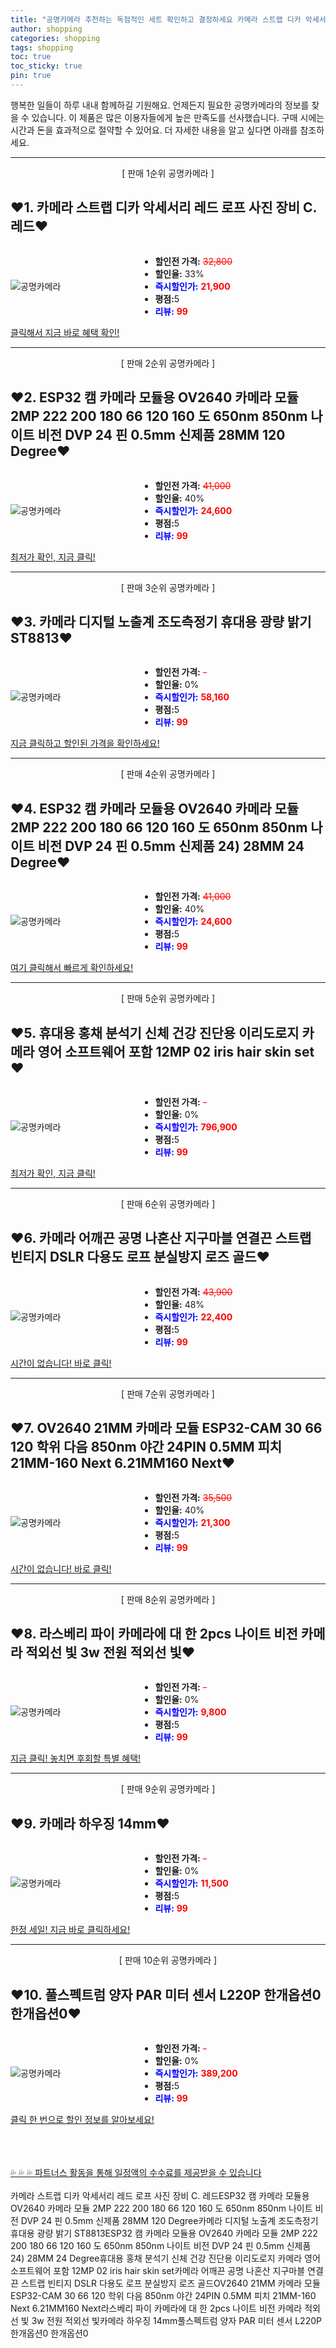 ```yaml
---
title: "공명카메라 추천하는 독점적인 세트 확인하고 결정하세요 카메라 스트랩 디카 악세서리 레드"
author: shopping
categories: shopping
tags: shopping
toc: true
toc_sticky: true
pin: true
---
```

행복한 일들이 하루 내내 함께하길 기원해요. 언제든지 필요한 공명카메라의 정보를 찾을 수 있습니다. 이 제품은 많은 이용자들에게 높은 만족도를 선사했습니다. 구매 시에는 시간과 돈을 효과적으로 절약할 수 있어요. 더 자세한 내용을 알고 싶다면 아래를 참조하세요.

---
<p class="toplist" style="margin: 0 auto; display: block; width: fit-content;">[ 판매 1순위 공명카메라 ]</p>

<h2><strong>❤️1. 카메라 스트랩 디카 악세서리 레드 로프 사진 장비 C. 레드❤️</strong></h2>

<div style="display: flex; align-items: center;">
    <div style="flex: 0.4;">
        <img src="https://thumbnail7.coupangcdn.com/thumbnails/remote/230x230ex/image/vendor_inventory/2a90/aa1a3d8454c2c4aa9d8fef863efd16a17310cbc76832d2631daab108b163.jpg" alt="공명카메라" style="max-width: 100%;">
    </div>
    <div style="flex: 0.6; margin-left: 10px;">
        <ul>
            <li><strong>할인전 가격:</strong> <del style="color: red;">32,800</del></li>
            <li><strong>할인율:</strong> 33%</li>
            <li><span style='color:blue'><strong>즉시할인가:</strong></span> <span style='color:red'><strong>21,900</strong></span></li>
            <li><strong>평점:</strong>5</li>
            <li><span style='color:blue'><strong>리뷰:</strong></span> <span style='color:red'><strong>99</strong></span></li>
        </ul>
    </div>
</div>
<div class="center">
    <a href="https://selin100587001.github.io?lptag=AF9450613&subid=githubio&pageKey=8049547337&traceid=V0-153&itemId=22569621894&vendorItemId=90336373822" class="myButton">
        클릭해서 지금 바로 혜택 확인!
    </a>
</div>


---
<p class="toplist" style="margin: 0 auto; display: block; width: fit-content;">[ 판매 2순위 공명카메라 ]</p>

<h2><strong>❤️2. ESP32 캠 카메라 모듈용 OV2640 카메라 모듈 2MP 222 200 180 66 120 160 도 650nm 850nm 나이트 비전 DVP 24 핀 0.5mm 신제품 28MM 120 Degree❤️</strong></h2>

<div style="display: flex; align-items: center;">
    <div style="flex: 0.4;">
        <img src="https://thumbnail7.coupangcdn.com/thumbnails/remote/230x230ex/image/vendor_inventory/4bab/059d219d7cabfd3921d4f810ebd1c1e66cef7dd363691fcabfa789578097.jpg" alt="공명카메라" style="max-width: 100%;">
    </div>
    <div style="flex: 0.6; margin-left: 10px;">
        <ul>
            <li><strong>할인전 가격:</strong> <del style="color: red;">41,000</del></li>
            <li><strong>할인율:</strong> 40%</li>
            <li><span style='color:blue'><strong>즉시할인가:</strong></span> <span style='color:red'><strong>24,600</strong></span></li>
            <li><strong>평점:</strong>5</li>
            <li><span style='color:blue'><strong>리뷰:</strong></span> <span style='color:red'><strong>99</strong></span></li>
        </ul>
    </div>
</div>
<div class="center">
    <a href="https://selin100587001.github.io?lptag=AF9450613&subid=githubio&pageKey=8136209058&traceid=V0-153&itemId=23112380309&vendorItemId=90145615483" class="myButton">
        최저가 확인, 지금 클릭!
    </a>
</div>


---
<p class="toplist" style="margin: 0 auto; display: block; width: fit-content;">[ 판매 3순위 공명카메라 ]</p>

<h2><strong>❤️3. 카메라 디지털 노출계 조도측정기 휴대용 광량 밝기 ST8813❤️</strong></h2>

<div style="display: flex; align-items: center;">
    <div style="flex: 0.4;">
        <img src="https://thumbnail8.coupangcdn.com/thumbnails/remote/230x230ex/image/vendor_inventory/8a38/d9ec02deda0aac1a05e5ded0dcf3deb6876966c2c503ea9de8c1b64451ef.jpg" alt="공명카메라" style="max-width: 100%;">
    </div>
    <div style="flex: 0.6; margin-left: 10px;">
        <ul>
            <li><strong>할인전 가격:</strong> <del style="color: red;">-</del></li>
            <li><strong>할인율:</strong> 0%</li>
            <li><span style='color:blue'><strong>즉시할인가:</strong></span> <span style='color:red'><strong>58,160</strong></span></li>
            <li><strong>평점:</strong>5</li>
            <li><span style='color:blue'><strong>리뷰:</strong></span> <span style='color:red'><strong>99</strong></span></li>
        </ul>
    </div>
</div>
<div class="center">
    <a href="https://selin100587001.github.io?lptag=AF9450613&subid=githubio&pageKey=6105900793&traceid=V0-153&itemId=11474814290&vendorItemId=85442223987" class="myButton">
        지금 클릭하고 할인된 가격을 확인하세요!
    </a>
</div>


---
<p class="toplist" style="margin: 0 auto; display: block; width: fit-content;">[ 판매 4순위 공명카메라 ]</p>

<h2><strong>❤️4. ESP32 캠 카메라 모듈용 OV2640 카메라 모듈 2MP 222 200 180 66 120 160 도 650nm 850nm 나이트 비전 DVP 24 핀 0.5mm 신제품 24) 28MM 24 Degree❤️</strong></h2>

<div style="display: flex; align-items: center;">
    <div style="flex: 0.4;">
        <img src="https://thumbnail7.coupangcdn.com/thumbnails/remote/230x230ex/image/vendor_inventory/b476/f0cec60dee3d3482857edf2ac5efc605c42cb54b65ee319beab75380bbe9.jpg" alt="공명카메라" style="max-width: 100%;">
    </div>
    <div style="flex: 0.6; margin-left: 10px;">
        <ul>
            <li><strong>할인전 가격:</strong> <del style="color: red;">41,000</del></li>
            <li><strong>할인율:</strong> 40%</li>
            <li><span style='color:blue'><strong>즉시할인가:</strong></span> <span style='color:red'><strong>24,600</strong></span></li>
            <li><strong>평점:</strong>5</li>
            <li><span style='color:blue'><strong>리뷰:</strong></span> <span style='color:red'><strong>99</strong></span></li>
        </ul>
    </div>
</div>
<div class="center">
    <a href="https://selin100587001.github.io?lptag=AF9450613&subid=githubio&pageKey=8094518767&traceid=V0-153&itemId=22877591622&vendorItemId=90145615529" class="myButton">
        여기 클릭해서 빠르게 확인하세요!
    </a>
</div>


---
<p class="toplist" style="margin: 0 auto; display: block; width: fit-content;">[ 판매 5순위 공명카메라 ]</p>

<h2><strong>❤️5. 휴대용 홍채 분석기 신체 건강 진단용 이리도로지 카메라 영어 소프트웨어 포함 12MP 02 iris hair skin set❤️</strong></h2>

<div style="display: flex; align-items: center;">
    <div style="flex: 0.4;">
        <img src="https://thumbnail10.coupangcdn.com/thumbnails/remote/230x230ex/image/vendor_inventory/7db1/0d805841918121e3191ca14bb85392c88a3e212d9fd3c00b1d9a7a3e685c.jpg" alt="공명카메라" style="max-width: 100%;">
    </div>
    <div style="flex: 0.6; margin-left: 10px;">
        <ul>
            <li><strong>할인전 가격:</strong> <del style="color: red;">-</del></li>
            <li><strong>할인율:</strong> 0%</li>
            <li><span style='color:blue'><strong>즉시할인가:</strong></span> <span style='color:red'><strong>796,900</strong></span></li>
            <li><strong>평점:</strong>5</li>
            <li><span style='color:blue'><strong>리뷰:</strong></span> <span style='color:red'><strong>99</strong></span></li>
        </ul>
    </div>
</div>
<div class="center">
    <a href="https://selin100587001.github.io?lptag=AF9450613&subid=githubio&pageKey=7721544214&traceid=V0-153&itemId=20724439992&vendorItemId=89764421123" class="myButton">
        최저가 확인, 지금 클릭!
    </a>
</div>


---
<p class="toplist" style="margin: 0 auto; display: block; width: fit-content;">[ 판매 6순위 공명카메라 ]</p>

<h2><strong>❤️6. 카메라 어깨끈 공명 나혼산 지구마블 연결끈 스트랩 빈티지 DSLR 다용도 로프 분실방지 로즈 골드❤️</strong></h2>

<div style="display: flex; align-items: center;">
    <div style="flex: 0.4;">
        <img src="https://thumbnail6.coupangcdn.com/thumbnails/remote/230x230ex/image/vendor_inventory/706b/b39c8db6535ca1e4583ab43c6e5321219780593c2fb477e7a268e673c73b.jpg" alt="공명카메라" style="max-width: 100%;">
    </div>
    <div style="flex: 0.6; margin-left: 10px;">
        <ul>
            <li><strong>할인전 가격:</strong> <del style="color: red;">43,900</del></li>
            <li><strong>할인율:</strong> 48%</li>
            <li><span style='color:blue'><strong>즉시할인가:</strong></span> <span style='color:red'><strong>22,400</strong></span></li>
            <li><strong>평점:</strong>5</li>
            <li><span style='color:blue'><strong>리뷰:</strong></span> <span style='color:red'><strong>99</strong></span></li>
        </ul>
    </div>
</div>
<div class="center">
    <a href="https://selin100587001.github.io?lptag=AF9450613&subid=githubio&pageKey=8131642723&traceid=V0-153&itemId=23093527398&vendorItemId=90345508863" class="myButton">
        시간이 없습니다! 바로 클릭!
    </a>
</div>


---
<p class="toplist" style="margin: 0 auto; display: block; width: fit-content;">[ 판매 7순위 공명카메라 ]</p>

<h2><strong>❤️7. OV2640 21MM 카메라 모듈 ESP32-CAM 30 66 120 학위 다음 850nm 야간 24PIN 0.5MM 피치 21MM-160 Next 6.21MM160 Next❤️</strong></h2>

<div style="display: flex; align-items: center;">
    <div style="flex: 0.4;">
        <img src="https://thumbnail8.coupangcdn.com/thumbnails/remote/230x230ex/image/vendor_inventory/6b6e/eca03ce2a84a49d90f5a07ecd207a203fd6f31a844c282dce48393cf5605.jpg" alt="공명카메라" style="max-width: 100%;">
    </div>
    <div style="flex: 0.6; margin-left: 10px;">
        <ul>
            <li><strong>할인전 가격:</strong> <del style="color: red;">35,500</del></li>
            <li><strong>할인율:</strong> 40%</li>
            <li><span style='color:blue'><strong>즉시할인가:</strong></span> <span style='color:red'><strong>21,300</strong></span></li>
            <li><strong>평점:</strong>5</li>
            <li><span style='color:blue'><strong>리뷰:</strong></span> <span style='color:red'><strong>99</strong></span></li>
        </ul>
    </div>
</div>
<div class="center">
    <a href="https://selin100587001.github.io?lptag=AF9450613&subid=githubio&pageKey=6243139061&traceid=V0-153&itemId=12613627549&vendorItemId=90145615397" class="myButton">
        시간이 없습니다! 바로 클릭!
    </a>
</div>


---
<p class="toplist" style="margin: 0 auto; display: block; width: fit-content;">[ 판매 8순위 공명카메라 ]</p>

<h2><strong>❤️8. 라스베리 파이 카메라에 대 한 2pcs 나이트 비전 카메라 적외선 빛 3w 전원 적외선 빛❤️</strong></h2>

<div style="display: flex; align-items: center;">
    <div style="flex: 0.4;">
        <img src="https://thumbnail8.coupangcdn.com/thumbnails/remote/230x230ex/image/vendor_inventory/52ea/2c5d6468404b4abf63a217f8f89526c67787f713f9f63f39e64434949102.jpg" alt="공명카메라" style="max-width: 100%;">
    </div>
    <div style="flex: 0.6; margin-left: 10px;">
        <ul>
            <li><strong>할인전 가격:</strong> <del style="color: red;">-</del></li>
            <li><strong>할인율:</strong> 0%</li>
            <li><span style='color:blue'><strong>즉시할인가:</strong></span> <span style='color:red'><strong>9,800</strong></span></li>
            <li><strong>평점:</strong>5</li>
            <li><span style='color:blue'><strong>리뷰:</strong></span> <span style='color:red'><strong>99</strong></span></li>
        </ul>
    </div>
</div>
<div class="center">
    <a href="https://selin100587001.github.io?lptag=AF9450613&subid=githubio&pageKey=8136064108&traceid=V0-153&itemId=23111709403&vendorItemId=90324820698" class="myButton">
        지금 클릭! 놓치면 후회할 특별 혜택!
    </a>
</div>


---
<p class="toplist" style="margin: 0 auto; display: block; width: fit-content;">[ 판매 9순위 공명카메라 ]</p>

<h2><strong>❤️9. 카메라 하우징 14mm❤️</strong></h2>

<div style="display: flex; align-items: center;">
    <div style="flex: 0.4;">
        <img src="https://thumbnail6.coupangcdn.com/thumbnails/remote/230x230ex/image/vendor_inventory/085d/d4254bde9e89eee4eb0cbfbb59500aed2fc6956a2edc51385b5165c64e41.jpg" alt="공명카메라" style="max-width: 100%;">
    </div>
    <div style="flex: 0.6; margin-left: 10px;">
        <ul>
            <li><strong>할인전 가격:</strong> <del style="color: red;">-</del></li>
            <li><strong>할인율:</strong> 0%</li>
            <li><span style='color:blue'><strong>즉시할인가:</strong></span> <span style='color:red'><strong>11,500</strong></span></li>
            <li><strong>평점:</strong>5</li>
            <li><span style='color:blue'><strong>리뷰:</strong></span> <span style='color:red'><strong>99</strong></span></li>
        </ul>
    </div>
</div>
<div class="center">
    <a href="https://selin100587001.github.io?lptag=AF9450613&subid=githubio&pageKey=8062097854&traceid=V0-153&itemId=22652641671&vendorItemId=90453684586" class="myButton">
        한정 세일! 지금 바로 클릭하세요!
    </a>
</div>


---
<p class="toplist" style="margin: 0 auto; display: block; width: fit-content;">[ 판매 10순위 공명카메라 ]</p>

<h2><strong>❤️10. 풀스펙트럼 양자 PAR 미터 센서 L220P 한개옵션0 한개옵션0❤️</strong></h2>

<div style="display: flex; align-items: center;">
    <div style="flex: 0.4;">
        <img src="https://thumbnail7.coupangcdn.com/thumbnails/remote/230x230ex/image/vendor_inventory/6d3b/8abc3d98e59e931133bdbebed4566b118d05bf0ebf3c7729fb2b6380155c.jpg" alt="공명카메라" style="max-width: 100%;">
    </div>
    <div style="flex: 0.6; margin-left: 10px;">
        <ul>
            <li><strong>할인전 가격:</strong> <del style="color: red;">-</del></li>
            <li><strong>할인율:</strong> 0%</li>
            <li><span style='color:blue'><strong>즉시할인가:</strong></span> <span style='color:red'><strong>389,200</strong></span></li>
            <li><strong>평점:</strong>5</li>
            <li><span style='color:blue'><strong>리뷰:</strong></span> <span style='color:red'><strong>99</strong></span></li>
        </ul>
    </div>
</div>
<div class="center">
    <a href="https://selin100587001.github.io?lptag=AF9450613&subid=githubio&pageKey=7572981307&traceid=V0-153&itemId=19975653420&vendorItemId=87074060440" class="myButton">
        클릭 한 번으로 할인 정보를 알아보세요!
    </a>
</div>

<br><br><br>[💦 💦 💦 파트너스 활동을 통해 일정액의 수수료를 제공받을 수 있습니다](https://link.coupang.com/a/bcpT2c)<br><br>카메라 스트랩 디카 악세서리 레드 로프 사진 장비 C. 레드ESP32 캠 카메라 모듈용 OV2640 카메라 모듈 2MP 222 200 180 66 120 160 도 650nm 850nm 나이트 비전 DVP 24 핀 0.5mm 신제품 28MM 120 Degree카메라 디지털 노출계 조도측정기 휴대용 광량 밝기 ST8813ESP32 캠 카메라 모듈용 OV2640 카메라 모듈 2MP 222 200 180 66 120 160 도 650nm 850nm 나이트 비전 DVP 24 핀 0.5mm 신제품 24) 28MM 24 Degree휴대용 홍채 분석기 신체 건강 진단용 이리도로지 카메라 영어 소프트웨어 포함 12MP 02 iris hair skin set카메라 어깨끈 공명 나혼산 지구마블 연결끈 스트랩 빈티지 DSLR 다용도 로프 분실방지 로즈 골드OV2640 21MM 카메라 모듈 ESP32-CAM 30 66 120 학위 다음 850nm 야간 24PIN 0.5MM 피치 21MM-160 Next 6.21MM160 Next라스베리 파이 카메라에 대 한 2pcs 나이트 비전 카메라 적외선 빛 3w 전원 적외선 빛카메라 하우징 14mm풀스펙트럼 양자 PAR 미터 센서 L220P 한개옵션0 한개옵션0